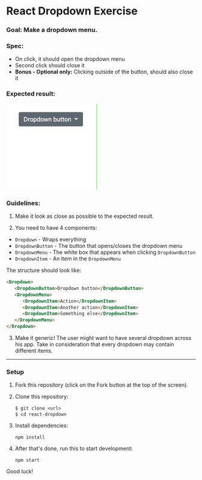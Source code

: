 # React Dropdown Exercise

### Goal: Make a dropdown menu.

### Spec:
- On click, it should open the dropdown menu
- Second click should close it
- **Bonus - Optional only:** Clicking outside of the button, should also close it

### Expected result:

![expected result](result.gif)

### Guidelines:
1. Make it look as close as possible to the expected result.
   
2. You need to have 4 components:
- `Dropdown` - Wraps everything
- `DropdownButton` - The button that opens/closes the dropdown menu
- `DropdownMenu` - The white box that appears when clicking `DropdownButton`
- `DropdownItem` - An item in the `DropdownMenu`

The structure should look like:
```html
<Dropdown>
   <DropdownButton>Dropdown button</DropdownButton>
   <DropdownMenu>
      <DropdownItem>Action</DropdownItem>
      <DropdownItem>Another action</DropdownItem>
      <DropdownItem>Something else</DropdownItem>
   </DropdownMenu>
</Dropdown>
```

3. Make it generic! The user might want to have several dropdown across his app.
Take in consideration that every dropdown may contain different items.

---

### Setup

1. Fork this repository (click on the Fork button at the top of the screen).
2. Clone this repository:
    ```
    $ git clone <url>
    $ cd react-dropdown
    ```

3. Install dependencies:
    ```
    npm install
    ```

4. After that's done, run this to start development:
    ```
    npm start
    ```


Good luck!
